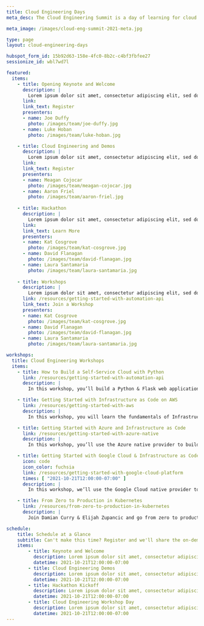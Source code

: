 ```yaml
---
title: Cloud Engineering Days
meta_desc: The Cloud Engineering Summit is a day of learning for cloud practitioners about cloud infrastructure, modern applications, and everything in between. Oct 20-21.

meta_image: /images/cloud-eng-summit-2021-meta.jpg

type: page
layout: cloud-engineering-days

hubspot_form_id: 15b92d63-158e-4fc0-8b2c-c4bf3fbfee27
sessionize_id: wbl7wd7l

featured:
  items:
    - title: Opening Keynote and Welcome
      description: |
        Lorem ipsum dolor sit amet, consectetur adipiscing elit, sed do eiusmod tempor incididunt ut labore et dolore magna aliqua. Purus faucibus ornare suspendisse sed nisi lacus sed viverra.
      link:
      link_text: Register
      presenters:
      - name: Joe Duffy
        photo: /images/team/joe-duffy.jpg
      - name: Luke Hoban
        photo: /images/team/luke-hoban.jpg

    - title: Cloud Engineering and Demos
      description: |
        Lorem ipsum dolor sit amet, consectetur adipiscing elit, sed do eiusmod tempor incididunt ut labore et dolore magna aliqua. Purus faucibus ornare suspendisse sed nisi lacus sed viverra.
      link:
      link_text: Register
      presenters:
      - name: Meagan Cojocar
        photo: /images/team/meagan-cojocar.jpg
      - name: Aaron Friel
        photo: /images/team/aaron-friel.jpg
    
    - title: Hackathon
      description: |
        Lorem ipsum dolor sit amet, consectetur adipiscing elit, sed do eiusmod tempor incididunt ut labore et dolore magna aliqua. Purus faucibus ornare suspendisse sed nisi lacus sed viverra.
      link:
      link_text: Learn More
      presenters:
      - name: Kat Cosgrove
        photo: /images/team/kat-cosgrove.jpg
      - name: David Flanagan
        photo: /images/team/david-flanagan.jpg
      - name: Laura Santamaria
        photo: /images/team/laura-santamaria.jpg
    
    - title: Workshops
      description: |
        Lorem ipsum dolor sit amet, consectetur adipiscing elit, sed do eiusmod tempor incididunt ut labore et dolore magna aliqua. Purus faucibus ornare suspendisse sed nisi lacus sed viverra.
      link: /resources/getting-started-with-automation-api
      link_text: Join a Workshop
      presenters:
      - name: Kat Cosgrove
        photo: /images/team/kat-cosgrove.jpg
      - name: David Flanagan
        photo: /images/team/david-flanagan.jpg
      - name: Laura Santamaria
        photo: /images/team/laura-santamaria.jpg

workshops:
  title: Cloud Engineering Workshops
  items:
    - title: How to Build a Self-Service Cloud with Python
      link: /resources/getting-started-with-automation-api
      description: |
        In this workshop, you’ll build a Python & Flask web application that lets you and your developers deploy applications at the click of a button.

    - title: Getting Started with Infrastructure as Code on AWS
      link: /resources/getting-started-with-aws
      description: |
        In this workshop, you will learn the fundamentals of Infrastructure as Code on AWS through a series of exercises using Pulumi’s Cloud Engineering platform.

    - title: Getting Started with Azure and Infrastructure as Code
      link: /resources/getting-started-with-azure-native
      description: |
        In this workshop, you’ll use the Azure native provider to build infrastructure using TypeScript SDK and examine some of the features not previously possible.

    - title: Getting Started with Google Cloud & Infrastructure as Code
      icon: code
      icon_color: fuchsia
      link: /resources/getting-started-with-google-cloud-platform
      times: [ "2021-10-21T12:00:00-07:00" ]
      description: |
        In this workshop, we’ll use the Google Cloud native provider to build infrastructure using TypeScript and examine some of Pulumi's newest features.

    - title: From Zero to Production in Kubernetes
      link: /resources/from-zero-to-production-in-kubernetes
      description: |
        Join Damian Curry & Elijah Zupancic and go from zero to production on Kubernetes by using Python to build abstractions that make getting to production easier.

schedule:
    title: Schedule at a Glance
    subtitle: Can't make this time? Register and we'll share the on-demand version when it is available
    items:
        - title: Keynote and Welcome
          description: Lorem ipsum dolor sit amet, consectetur adipiscing elit, sed do eiusmod tempor incididunt ut labore et dolore magna aliqua. Ut enim ad minim veniam
          datetime: 2021-10-21T12:00:00-07:00
        - title: Cloud Engineering Demos
          description: Lorem ipsum dolor sit amet, consectetur adipiscing elit, sed do eiusmod tempor incididunt ut labore et dolore magna aliqua. Ut enim ad minim veniam
          datetime: 2021-10-21T12:00:00-07:00
        - title: Hackathon Kickoff
          description: Lorem ipsum dolor sit amet, consectetur adipiscing elit, sed do eiusmod tempor incididunt ut labore et dolore magna aliqua. Ut enim ad minim veniam
          datetime: 2021-10-21T12:00:00-07:00
        - title: Cloud Engineering Workshop Day
          description: Lorem ipsum dolor sit amet, consectetur adipiscing elit, sed do eiusmod tempor incididunt ut labore et dolore magna aliqua. Ut enim ad minim veniam
          datetime: 2021-10-21T12:00:00-07:00
---
```


